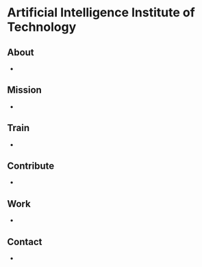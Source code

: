 # Artificial Intelligence Institute of Technology

## About
-
## Mission
-
## Train
-
## Contribute
-
## Work
-
## Contact
-
